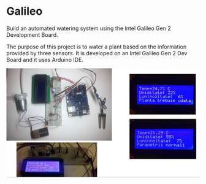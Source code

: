 # Galileo

Build an automated watering system using the Intel Galileo Gen 2 Development Board. 

The purpose of this project is to water a plant based on the information provided by three sensors. It is developed on an Intel Galileo Gen 2 Dev Board and it uses Arduino IDE.

![Galileo](https://github.com/ciurescum/Gallileo/blob/master/project.JPG)
